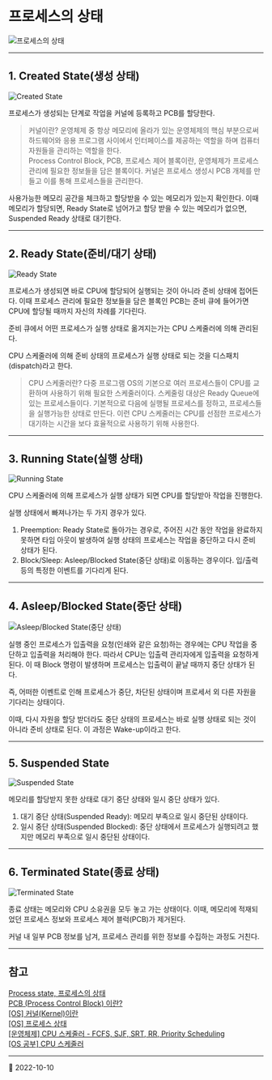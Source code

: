 # 프로세스의 상태

![프로세스의 상태](https://img1.daumcdn.net/thumb/R1280x0/?scode=mtistory2&fname=https%3A%2F%2Fblog.kakaocdn.net%2Fdn%2FbT5UNm%2Fbtq8FUMOdzC%2FKIkmU2wZc9KN0lUpVBPje0%2Fimg.png)

---

## 1. Created State(생성 상태)

![Created State](https://img1.daumcdn.net/thumb/R1280x0/?scode=mtistory2&fname=https%3A%2F%2Fblog.kakaocdn.net%2Fdn%2FFrS1q%2Fbtq8IDbf1xG%2FHzebln9dwU53WLOnEGdo1K%2Fimg.png)

프로세스가 생성되는 단계로 작업을 커널에 등록하고 PCB를 할당한다.

> 커널이란? 운영체제 중 항상 메모리에 올라가 있는 운영체제의 핵심 부분으로써 하드웨어와 응용 프로그램 사이에서 인터페이스를 제공하는 역할을 하며 컴퓨터 자원들을 관리하는 역할을 한다.  
> Process Control Block, PCB, 프로세스 제어 블록이란, 운영체제가 프로세스 관리에 필요한 정보들을 담은 블록이다. 커널은 프로세스 생성시 PCB 개체를 만들고 이를 통해 프로세스들을 관리한다.

사용가능한 메모리 공간을 체크하고 할당받을 수 있는 메모리가 있는지 확인한다. 이때 메모리가 할당되면, Ready State로 넘어가고 할당 받을 수 있는 메모리가 없으면, Suspended Ready 상태로 대기한다.

---

## 2. Ready State(준비/대기 상태)

![Ready State](https://img1.daumcdn.net/thumb/R1280x0/?scode=mtistory2&fname=https%3A%2F%2Fblog.kakaocdn.net%2Fdn%2FPA08t%2Fbtq8FVEUY5H%2F2INHdLQ62oZSXV7vwWd3Mk%2Fimg.png)

프로세스가 생성되면 바로 CPU에 할당되어 실행되는 것이 아니라 준비 상태에 접어든다. 이때 프로세스 관리에 필요한 정보들을 담은 블록인 PCB는 준비 큐에 들어가면 CPU에 할당될 때까지 자신의 차례를 기다린다.

준비 큐에서 어떤 프로세스가 실행 상태로 옮겨지는가는 CPU 스케줄러에 의해 관리된다.

CPU 스케줄러에 의해 준비 상태의 프로세스가 실행 상태로 되는 것을 디스패치(dispatch)라고 한다.

> CPU 스케줄러란? 다중 프로그램 OS의 기본으로 여러 프로세스들이 CPU를 교환하며 사용하기 위해 필요한 스케줄러이다. 스케줄링 대상은 Ready Queue에 있는 프로세스들이다. 기본적으로 다음에 실행될 프로세스를 정하고, 프로세스들을 실행가능한 상태로 만든다. 이런 CPU 스케줄러는 CPU를 선점한 프로세스가 대기하는 시간을 보다 효율적으로 사용하기 위해 사용한다.

---

## 3. Running State(실행 상태)

![Running State](https://img1.daumcdn.net/thumb/R1280x0/?scode=mtistory2&fname=https%3A%2F%2Fblog.kakaocdn.net%2Fdn%2FWOpkZ%2Fbtq8G5mipfz%2FPIE4V8XInh8pLO3DYvhXMK%2Fimg.png)

CPU 스케줄러에 의해 프로세스가 실행 상태가 되면 CPU를 할당받아 작업을 진행한다.

실행 상태에서 빠져나가는 두 가지 경우가 있다.

1. Preemption: Ready State로 돌아가는 경우로, 주어진 시간 동안 작업을 완료하지 못하면 타임 아웃이 발생하여 실행 상태의 프로세스는 작업을 중단하고 다시 준비 상태가 된다.
2. Block/Sleep: Asleep/Blocked State(중단 상태)로 이동하는 경우이다. 입/출력 등의 특정한 이벤트를 기다리게 된다.

---

## 4. Asleep/Blocked State(중단 상태)

![Asleep/Blocked State(중단 상태)](https://img1.daumcdn.net/thumb/R1280x0/?scode=mtistory2&fname=https%3A%2F%2Fblog.kakaocdn.net%2Fdn%2FWOpkZ%2Fbtq8G5mipfz%2FPIE4V8XInh8pLO3DYvhXMK%2Fimg.png)

실행 중인 프로세스가 입출력을 요청(인쇄와 같은 요청)하는 경우에는 CPU 작업을 중단하고 입출력을 처리해야 한다. 따라서 CPU는 입출력 관리자에게 입출력을 요청하게 된다. 이 때 Block 명령이 발생하며 프로세스는 입출력이 끝날 때까지 중단 상태가 된다.

즉, 어떠한 이벤트로 인해 프로세스가 중단, 차단된 상태이며 프로세서 외 다른 자원을 기다리는 상태이다.

이때, 다시 자원을 할당 받더라도 중단 상태의 프로세스는 바로 실행 상태로 되는 것이 아니라 준비 상태로 된다. 이 과정은 Wake-up이라고 한다.

---

## 5. Suspended State

![Suspended State](https://img1.daumcdn.net/thumb/R1280x0/?scode=mtistory2&fname=https%3A%2F%2Fblog.kakaocdn.net%2Fdn%2FbcBHHp%2Fbtq8Hdxw677%2Fw0PalPkqnsflGTH63Pdrm0%2Fimg.png)

메모리를 할당받지 못한 상태로 대기 중단 상태와 일시 중단 상태가 있다.

1. 대기 중단 상태(Suspended Ready): 메모리 부족으로 일시 중단된 상태이다.
2. 일시 중단 상태(Suspended Blocked): 중단 상태에서 프로세스가 실행되려고 했지만 메모리 부족으로 일시 중단된 상태이다.

---

## 6. Terminated State(종료 상태)

![Terminated State](https://img1.daumcdn.net/thumb/R1280x0/?scode=mtistory2&fname=https%3A%2F%2Fblog.kakaocdn.net%2Fdn%2FlydoN%2Fbtq8Ht8j79n%2Fwk1HKBvBMVSUJBAQxBxFD0%2Fimg.png)

종료 상태는 메모리와 CPU 소유권을 모두 놓고 가는 상태이다. 이때, 메모리에 적재되었던 프로세스 정보와 프로세스 제어 블럭(PCB)가 제거된다.

커널 내 일부 PCB 정보를 남겨, 프로세스 관리를 위한 정보를 수집하는 과정도 거친다.

---

## 참고

[Process state, 프로세스의 상태](https://nostressdev.tistory.com/16)  
[PCB (Process Control Block) 이란?](https://nostressdev.tistory.com/15)  
[[OS] 커널(Kernel)이란](https://minkwon4.tistory.com/295)  
[[OS] 프로세스 상태](https://lotuslee.tistory.com/85)  
[[운영체제] CPU 스케줄러 - FCFS, SJF, SRT, RR, Priority Scheduling](https://hyunah030.tistory.com/4)  
[[OS 공부] CPU 스케줄러](https://dbstndi6316.tistory.com/181)

---

📅 2022-10-10
